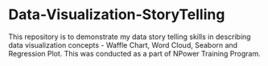 # Data-Visualization-StoryTelling
This repository is to demonstrate my data story telling skills in describing data visualization concepts - Waffle Chart, Word Cloud, Seaborn and Regression Plot. This was conducted as a part of NPower Training Program.
